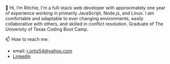 👋 Hi, I’m Ritchie, I'm a full-stack web developer with approximately one year of experience working in primarily JavaScript, Node.js, and Linux. 
I am comfortable and adaptable to ever changing environments, easily collaborative with others, and skilled in conflict resolution. Graduate of The University of Texas Coding Boot Camp. 


📫 How to reach me:
- email: r.ortiz54@yahoo.com
- [Linkedin](https://www.linkedin.com/in/rportiz/) 

<!---
xRitchie91/xRitchie91 is a ✨ special ✨ repository because its `README.md` (this file) appears on your GitHub profile.
You can click the Preview link to take a look at your changes.
--->
